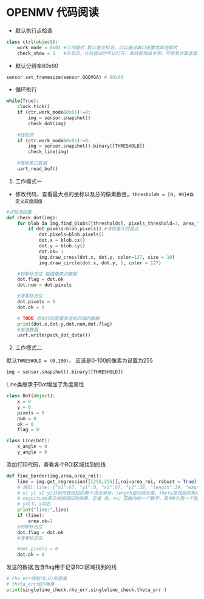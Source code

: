 # OPENMV 代码阅读

* 默认执行点检查
```python
class ctrl(object):
    work_mode = 0x01 #工作模式.默认是点检测，可以通过串口设置成其他模式
    check_show = 1   #开显示，在线调试时可以打开，离线使用请关闭，可提高计算速度
```

* 默认分辨率80x60
```python
sensor.set_framesize(sensor.QQQVGA) # 80x60
```

* 循环执行
```python
while(True):
    clock.tick()
    if (ctr.work_mode&0x01)!=0:
        img = sensor.snapshot()
        check_dot(img)
    
    #线检测
    if (ctr.work_mode&0x02)!=0:
        img = sensor.snapshot().binary([THRESHOLD])
        check_line(img)
     
    #接收串口数据
    uart_read_buf()
```

1. 工作模式一

* 修改代码，查看最大点的坐标以及总的像素数目。`thresholds = [0, 90]#自定义灰度阈值`
```python
#点检测函数
def check_dot(img):
    for blob in img.find_blobs([thresholds], pixels_threshold=3, area_threshold=3, merge=True, margin=5):
        if dot.pixels<blob.pixels():#寻找最大的黑点
            dot.pixels=blob.pixels()
            dot.x = blob.cx()
            dot.y = blob.cy()
            dot.ok= 1
            img.draw_cross(dot.x, dot.y, color=127, size = 10)
            img.draw_circle(dot.x, dot.y, 5, color = 127)

    #判断标志位 赋值像素点数据
    dot.flag = dot.ok
    dot.num = dot.pixels

    #清零标志位
    dot.pixels = 0
    dot.ok = 0

    # TODO 添加代码查看发送给四轴的数据
    print(dot.x,dot.y,dot.num,dot.flag)
    #发送数据
    uart.write(pack_dot_data())
```

2. 工作模式二

默认`THRESHOLD = (0,100)`， 应该是0-100的像素为设置为255
```python
img = sensor.snapshot().binary([THRESHOLD])
```

Line类继承于Dot增加了角度属性
```python
class Dot(object):
    x = 0
    y = 0
    pixels = 0
    num = 0
    ok = 0
    flag = 0

class Line(Dot):
    x_angle = 0
    y_angle = 0
```

添加打印代码，查看各个ROI区域找到的线
```python
def fine_border(img,area,area_roi):
    line = img.get_regression([(255,255)],roi=area_roi, robust = True)
    # 例如：line: {"x1":67, "y1":0, "x2":67, "y2":39, "length":39, "magnitude":12, "theta":0, "rho":67}
    # x1 y1 x2 y2分别代表线段的两个顶点坐标，length是线段长度，theta是线段的角度。
    # magnitude表示线性回归的效果，它是（0，+∞）范围内的一个数字，其中0代表一个圆。如果场景线性回归的越好，这个值越大。
    # y向下，x向右
    print("line:",line)
    if (line):
        area.ok=1
    #判断标志位
    dot.flag = dot.ok
    #清零标志位

    #dot.pixels = 0
    dot.ok = 0
```

发送的数据,包含flag用于记录ROI区域找到的线
```python
# rho_err线到(0,0)的距离
# theta_err线的角度
print(singleline_check.rho_err,singleline_check.theta_err )
```